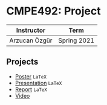 # CMPE492: Project

| Instructor | Term |
|------------|-------------|
| Arzucan Özgür | Spring 2021|

## Projects

- [Poster](/CMPE492/Poster.pdf) `LaTeX`
- [Presentation](/CMPE492/Presentation.pdf) `LaTeX`
- [Report](/CMPE492/Report.pdf) `LaTeX`
- [Video](/CMPE492/Video.mp4)
